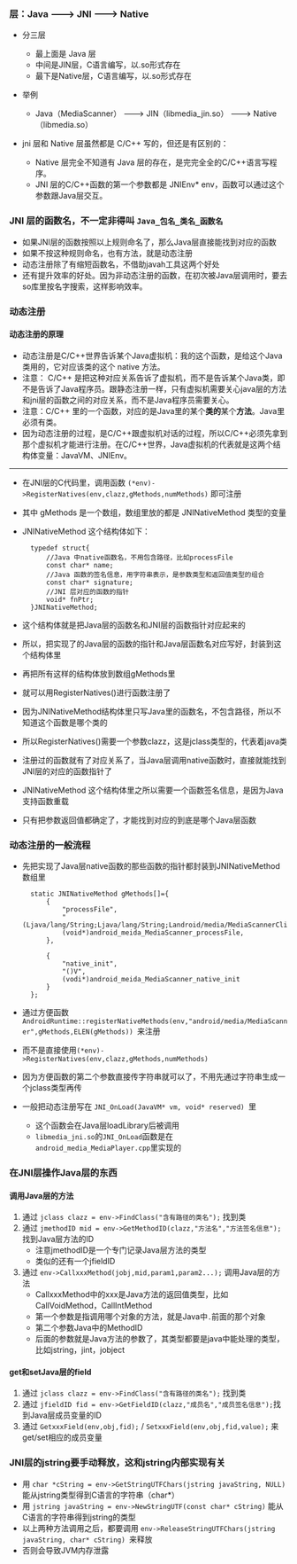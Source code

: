 ### 层：Java ---> JNI ---> Native
* 分三层
	* 最上面是 Java 层
	* 中间是JIN层，C语言编写，以.so形式存在
	* 最下是Native层，C语言编写，以.so形式存在
* 举例
	* Java（MediaScanner） ---> JIN（libmedia_jin.so） ---> Native（libmedia.so） 

* jni 层和 Native 层虽然都是 C/C++ 写的，但还是有区别的：
	* Native 层完全不知道有 Java 层的存在，是完完全全的C/C++语言写程序。
	* JNI 层的C/C++函数的第一个参数都是 JNIEnv* env，函数可以通过这个参数跟Java层交互。

### JNI 层的函数名，不一定非得叫 `Java_包名_类名_函数名`	
* 如果JNI层的函数按照以上规则命名了，那么Java层直接能找到对应的函数
* 如果不按这种规则命名，也有方法，就是动态注册
* 动态注册除了有缩短函数名，不借助javah工具这两个好处
* 还有提升效率的好处。因为非动态注册的函数，在初次被Java层调用时，要去so库里按名字搜索，这样影响效率。

### 动态注册

#### 动态注册的原理
* 动态注册是C/C++世界告诉某个Java虚拟机：我的这个函数，是给这个Java类用的，它对应该类的这个 native 方法。
* 注意： C/C++ 是把这种对应关系告诉了虚拟机，而不是告诉某个Java类，即不是告诉了Java程序员。跟静态注册一样，只有虚拟机需要关心java层的方法和jni层的函数之间的对应关系，而不是Java程序员需要关心。
* 注意：C/C++ 里的一个函数，对应的是Java里的某个**类的**某个**方法**。Java里必须有类。
* 因为动态注册的过程，是C/C++跟虚拟机对话的过程，所以C/C++必须先拿到那个虚拟机才能进行注册。在C/C++世界，Java虚拟机的代表就是这两个结构体变量：JavaVM、JNIEnv。

--- 

* 在JNI层的C代码里，调用函数 `(*env)->RegisterNatives(env,clazz,gMethods,numMethods)` 即可注册
* 其中 gMethods 是一个数组，数组里放的都是 JNINativeMethod 类型的变量
* JNINativeMethod 这个结构体如下：
 
		typedef struct{
			//Java 中native函数名，不用包含路径，比如processFile
			const char* name;
			//Java 函数的签名信息，用字符串表示，是参数类型和返回值类型的组合
			const char* signature;
			//JNI 层对应的函数的指针
			void* fnPtr;
		}JNINativeMethod;
* 这个结构体就是把Java层的函数名和JNI层的函数指针对应起来的
* 所以，把实现了的Java层的函数的指针和Java层函数名对应写好，封装到这个结构体里
* 再把所有这样的结构体放到数组gMethods里
* 就可以用RegisterNatives()进行函数注册了
* 因为JNINativeMethod结构体里只写Java里的函数名，不包含路径，所以不知道这个函数是哪个类的
* 所以RegisterNatives()需要一个参数clazz，这是jclass类型的，代表着java类
* 注册过的函数就有了对应关系了，当Java层调用native函数时，直接就能找到JNI层的对应的函数指针了
* JNINativeMethod 这个结构体里之所以需要一个函数签名信息，是因为Java支持函数重载
* 只有把参数返回值都确定了，才能找到对应的到底是哪个Java层函数

### 动态注册的一般流程
* 先把实现了Java层native函数的那些函数的指针都封装到JNINativeMethod数组里
 
		static JNINativeMethod gMethods[]={
			{
				"processFile",
				"(Ljava/lang/String;Ljava/lang/String;Landroid/media/MediaScannerClient;)V",
				(void*)android_meida_MediaScanner_processFile,
			},
		
			{
				"native_init",
				"()V",
				(vodi*)android_meida_MediaScanner_native_init
			}
		};
* 通过方便函数`AndroidRuntime::registerNativeMethods(env,"android/media/MediaScanner",gMethods,ELEN(gMethods)) `来注册
* 而不是直接使用`(*env)->RegisterNatives(env,clazz,gMethods,numMethods)` 
* 因为方便函数的第二个参数直接传字符串就可以了，不用先通过字符串生成一个jclass类型再传
* 一般把动态注册写在 `JNI_OnLoad(JavaVM* vm, void* reserved) `里
	* 这个函数会在Java层loadLibrary后被调用
	* `libmedia_jni.so`的`JNI_OnLoad`函数是在`android_media_MediaPlayer.cpp`里实现的

### 在JNI层操作Java层的东西 

#### 调用Java层的方法
1. 通过 `jclass clazz = env->FindClass("含有路径的类名");` 找到类
2. 通过 `jmethodID mid = env->GetMethodID(clazz,"方法名","方法签名信息");`找到Java层方法的ID
	* 注意jmethodID是一个专门记录Java层方法的类型
	* 类似的还有一个jfieldID
3. 通过 `env->CallxxxMethod(jobj,mid,param1,param2...);` 调用Java层的方法
	* CallxxxMethod中的xxx是Java方法的返回值类型，比如CallVoidMethod，CallIntMethod
	* 第一个参数是指调用哪个对象的方法，就是Java中`.`前面的那个对象 
	* 第二个参数Java中的MethodID
	* 后面的参数就是Java方法的参数了，其类型都要是java中能处理的类型，比如jstring，jint，jobject

#### get和setJava层的field
1. 通过 `jclass clazz = env->FindClass("含有路径的类名");` 找到类
2. 通过 `jfieldID fid = env->GetFieldID(clazz,"成员名","成员签名信息");`找到Java层成员变量的ID
3. 通过 `GetxxxField(env,obj,fid);` / `SetxxxField(env,obj,fid,value);` 来get/set相应的成员变量

### JNI层的jstring要手动释放，这和jstring内部实现有关
* 用 `char *cString = env->GetStringUTFChars(jstring javaString, NULL)` 能从jstring类型得到C语言的字符串（char*）
* 用 `jstring javaString = env->NewStringUTF(const char* cString)` 能从C语言的字符串得到jstring的类型
* 以上两种方法调用之后，都要调用 `env->ReleaseStringUTFChars(jstring javaString, char* cString) `来释放
* 否则会导致JVM内存泄露
